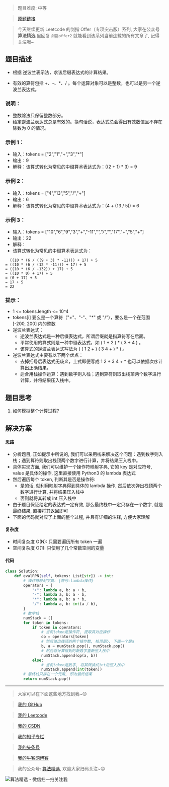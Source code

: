 > 题目难度: 中等

> [原题链接](https://leetcode.cn/problems/8Zf90G)

> 今天继续更新 Leetcode 的剑指 Offer（专项突击版）系列, 大家在公众号 **算法精选** 里回复 `剑指offer2` 就能看到该系列当前连载的所有文章了, 记得关注哦~

## 题目描述

- 根据 逆波兰表示法，求该后缀表达式的计算结果。

- 有效的算符包括 +、-、\*、/ 。每个运算对象可以是整数，也可以是另一个逆波兰表达式。

### 说明：

- 整数除法只保留整数部分。
- 给定逆波兰表达式总是有效的。换句话说，表达式总会得出有效数值且不存在除数为 0 的情况。

### 示例 1：

- 输入：tokens = ["2","1","+","3","*"]
- 输出：9
- 解释：该算式转化为常见的中缀算术表达式为：((2 + 1) \* 3) = 9

### 示例 2：

- 输入：tokens = ["4","13","5","/","+"]
- 输出：6
- 解释：该算式转化为常见的中缀算术表达式为：(4 + (13 / 5)) = 6

### 示例 3：

- 输入：tokens = ["10","6","9","3","+","-11","*","/","*","17","+","5","+"]
- 输出：22
- 解释：
- 该算式转化为常见的中缀算术表达式为：

```
  ((10 * (6 / ((9 + 3) * -11))) + 17) + 5
= ((10 * (6 / (12 * -11))) + 17) + 5
= ((10 * (6 / -132)) + 17) + 5
= ((10 * 0) + 17) + 5
= (0 + 17) + 5
= 17 + 5
= 22
```

### 提示：

- 1 <= tokens.length <= 10^4
- tokens[i] 要么是一个算符（"+"、"-"、"\*" 或 "/"），要么是一个在范围 [-200, 200] 内的整数
- 逆波兰表达式：
  - 逆波兰表达式是一种后缀表达式，所谓后缀就是指算符写在后面。
  - 平常使用的算式则是一种中缀表达式，如 ( 1 + 2 ) \* ( 3 + 4 ) 。
  - 该算式的逆波兰表达式写法为 ( ( 1 2 + ) ( 3 4 + ) \* ) 。
- 逆波兰表达式主要有以下两个优点：
  - 去掉括号后表达式无歧义，上式即便写成 1 2 + 3 4 + \* 也可以依据次序计算出正确结果。
  - 适合用栈操作运算：遇到数字则入栈；遇到算符则取出栈顶两个数字进行计算，并将结果压入栈中。

## 题目思考

1. 如何模拟整个计算过程?

## 解决方案

#### 思路

- 分析题目, 正如提示中所说的, 我们可以采用栈来解决这个问题：遇到数字则入栈；遇到算符则取出栈顶两个数字进行计算，并将结果压入栈中。
- 具体实现方面, 我们可以维护一个操作符映射字典, 它的 key 是对应符号, value 是具体的操作, 这里直接使用 Python3 的 lambda 表达式
- 然后遍历每个 token, 判断其是否是操作符:
  - 是的话, 就利用映射字典得到具体的 lambda 操作, 然后依次弹出栈顶两个数字进行计算, 并将结果压入栈中
  - 否则就将其转成 int 压入栈中
- 由于题目保证给定的表达式一定有效, 那么最终栈中一定只存在一个数字, 就是最终结果, 直接将其返回即可
- 下面的代码就对应了上面的整个过程, 并且有详细的注释, 方便大家理解

#### 复杂度

- 时间复杂度 O(N): 只需要遍历所有 token 一遍
- 空间复杂度 O(1): 只使用了几个常数空间的变量

#### 代码

```python
class Solution:
    def evalRPN(self, tokens: List[str]) -> int:
        # 操作符映射字典: {符号:lambda操作}
        operators = {
            "+": lambda a, b: a + b,
            "-": lambda a, b: a - b,
            "*": lambda a, b: a * b,
            "/": lambda a, b: int(a / b),
        }
        # 数字栈
        numStack = []
        for token in tokens:
            if token in operators:
                # 当前token是操作符, 提取其对应操作
                op = operators[token]
                # 然后弹出栈顶的两个操作数, 栈顶是b, 下面一个是a
                b, a = numStack.pop(), numStack.pop()
                # 然后将计算得到的新数字重新压入栈中
                numStack.append(op(a, b))
            else:
                # 当前token是数字, 将其转换成int后压入栈中
                numStack.append(int(token))
        # 最终栈只存在一个元素, 即为最终结果
        return numStack.pop()
```

---

> 大家可以在下面这些地方找到我~😊

> [我的 GitHub](https://github.com/zjulyx)

> [我的 Leetcode](https://leetcode-cn.com/u/suibianfahui/)

> [我的 CSDN](https://me.csdn.net/zjulyx1993)

> [我的知乎专栏](https://zhuanlan.zhihu.com/c_1242508721932464128)

> [我的头条号](https://www.toutiao.com/c/user/1090304683804520/#mid=1671643017345028)

> [我的牛客网博客](https://blog.nowcoder.net/zjulyx)

> 我的公众号: [算法精选](https://mp.weixin.qq.com/s?__biz=MzA5MDk1MjI5MA==&mid=2247484158&idx=1&sn=90176bac32cf7af40e4074c721fd8a95&chksm=900285f3a7750ce5a068c9c9773781461819633f2fd60533732637ec9520c908371ebc218d49&scene=178&cur_album_id=1386231241346859009#rd), 欢迎大家扫码关注~😊

![算法精选 - 微信扫一扫关注我](https://pic1.zhimg.com/80/v2-7c988a7b35886df51596ef23616764ac_1440w.jpg)
